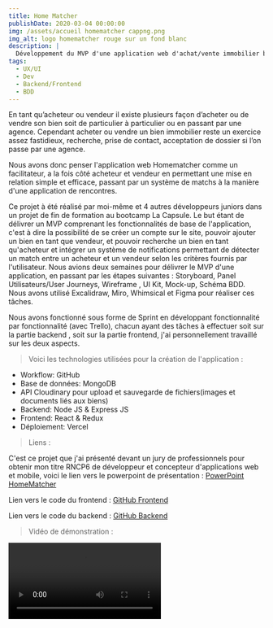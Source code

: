 ```yaml
---
title: Home Matcher
publishDate: 2020-03-04 00:00:00
img: /assets/accueil homematcher cappng.png
img_alt: logo homematcher rouge sur un fond blanc
description: |
  Développement du MVP d'une application web d'achat/vente immobilier basé sur le principe de "match" tel une application de rencontre
tags:
  - UX/UI
  - Dev
  - Backend/Frontend
  - BDD
---
```


En tant qu’acheteur ou vendeur il existe plusieurs façon d’acheter ou de vendre son bien soit de particulier à particulier ou en passant par une agence. Cependant acheter ou vendre un bien immobilier reste un exercice assez fastidieux, recherche, prise de contact, acceptation de dossier si l’on passe par une agence.

Nous avons donc penser l'application web Homematcher comme un facilitateur, a la fois côté acheteur et vendeur en permettant une mise en relation simple et efficace, passant par un système de matchs à la manière d'une application de rencontres.

Ce projet à été réalisé par moi-même et 4 autres développeurs juniors dans un projet de fin de formation au bootcamp La Capsule. Le but étant de délivrer un MVP comprenant les fonctionnalités de base de l'application, c'est à dire la possibilité de se créer un compte sur le site, pouvoir ajouter un bien en tant que vendeur, et pouvoir recherche un bien en tant qu'acheteur et intégrer un système de notifications permettant de détecter un match entre un acheteur et un vendeur selon les critères fournis par l'utilisateur. Nous avions deux semaines pour délivrer le MVP d'une application, en passant par les étapes suivantes : Storyboard, Panel Utilisateurs/User Journeys, Wireframe , UI Kit, Mock-up, Schéma BDD. Nous avons utilisé Excalidraw, Miro, Whimsical et Figma pour réaliser ces tâches.

Nous avons fonctionné sous forme de Sprint en développant fonctionnalité par fonctionnalité (avec Trello), chacun ayant des tâches à effectuer soit sur la partie backend , soit sur la partie frontend, j'ai personnellement travaillé sur les deux aspects.

 > Voici les technologies utilisées pour la création de l'application : 

- Workflow: GitHub
- Base de données: MongoDB 
- API Cloudinary pour upload et sauvegarde de fichiers(images et documents liés aux biens)
- Backend: Node JS & Express JS
- Frontend: React & Redux
- Déploiement: Vercel

 > Liens :
 
C'est ce projet que j'ai présenté devant un jury de professionnels pour obtenir mon titre RNCP6 de développeur et concepteur d'applications web et mobile, voici le lien vers le powerpoint de présentation : [PowerPoint HomeMatcher](https://docs.google.com/document/d/1aRnhUwl1OmdPPqLBpDJV8tvkmIoE-fkLsF3v4FZI7oE/edit?usp=sharing)

Lien vers le code du frontend : [GitHub Frontend](https://github.com/ClementBoulanger/homematcher-frontend)

Lien vers le code du backend : [GitHub Backend](https://github.com/ClementBoulanger/homematcher-backend)

 > Vidéo de démonstration :

<video controls style="max-width: 100%; height: auto;">
  <source src="/assets/HomeMatcher.mp4" type="video/mp4">
  Your browser does not support the video tag.
</video>


